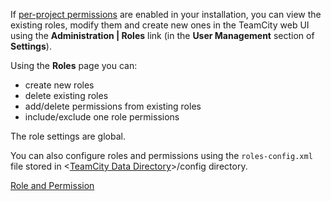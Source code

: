 [//]: # (title: Managing Roles)
[//]: # (auxiliary-id: Managing Roles)
If [per-project permissions](role-and-permission.md) are enabled in your installation, you can view the existing roles, modify them  and create new ones in the TeamCity web UI using the __Administration | Roles__ link (in the __User Management__ section of __Settings__).

Using the __Roles__ page you can:
* create new roles
* delete existing roles
* add/delete permissions from existing roles
* include/exclude one role permissions

<note>

The role settings are global.
</note>

You can also configure roles and permissions using the `roles-config.xml` file stored in \<[TeamCity Data Directory](teamcity-data-directory.md)\>\/config directory.

 <seealso>
       <category ref="concepts">
            <a href="role-and-permission.md">Role and Permission</a>
        </category>
</seealso>